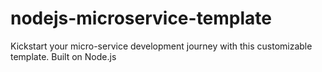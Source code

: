 # nodejs-microservice-template
Kickstart your micro-service development journey with this customizable template. Built on Node.js

